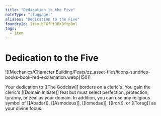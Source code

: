```yaml
---
title: "Dedication to the Five"
noteType: ":luggage:"
aliases: "Dedication to the Five"
foundryId: Item.bFXfPt3BXBftpBml
tags:
  - Item
---
```


# Dedication to the Five
![[Mechanics/Character Building/Feats/zz_asset-files/icons-sundries-books-book-red-exclamation.webp|150]]

Your dedication to [[The Godclaw]] borders on a cleric's. You gain the cleric's [[Domain Initiate]] feat but must select perfection, protection, tyranny, or zeal as your domain. In addition, you can use any religious symbol of [[Abadar]], [[Asmodeus]], [[Iomedae]], [[Irori]], or [[Torag]] as your divine focus.
